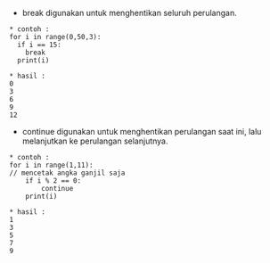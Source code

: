- break digunakan untuk menghentikan seluruh perulangan.

```
* contoh :
for i in range(0,50,3):
  if i == 15:
    break
  print(i)

* hasil :
0
3
6
9
12
```

- continue digunakan untuk menghentikan perulangan saat ini, lalu melanjutkan ke perulangan selanjutnya.

```
* contoh :
for i in range(1,11):
// mencetak angka ganjil saja
    if i % 2 == 0:
        continue
    print(i)

* hasil :
1
3
5
7
9
```
